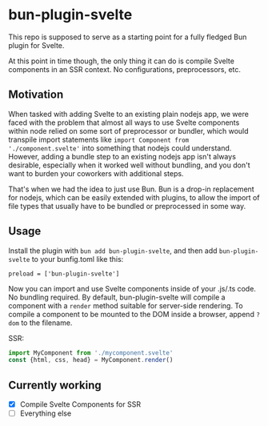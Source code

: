 # bun-plugin-svelte

This repo is supposed to serve as a starting point for a fully fledged Bun plugin for Svelte. 

At this point in time though, the only thing it can do is compile Svelte components in an SSR context. No configurations, preprocessors, etc.

## Motivation

When tasked with adding Svelte to an existing plain nodejs app, we were faced with the problem that almost all ways to use Svelte components within node relied on some sort of preprocessor or bundler, which would transpile import statements like `import Component from './component.svelte'` into something that nodejs could understand. However, adding a bundle step to an existing nodejs app isn't always desirable, especially when it worked well without bundling, and you don't want to burden your coworkers with additional steps.

That's when we had the idea to just use Bun. Bun is a drop-in replacement for nodejs, which can be easily extended with plugins, to allow the import of file types that usually have to be bundled or preprocessed in some way.

## Usage

Install the plugin with `bun add bun-plugin-svelte`, and then add `bun-plugin-svelte` to your bunfig.toml like this:

```
preload = ['bun-plugin-svelte']
```

Now you can import and use Svelte components inside of your .js/.ts code. No bundling required. By default, bun-plugin-svelte will compile a component with a `render` method suitable for server-side rendering. To compile a component to be mounted to the DOM inside a browser, append `?dom` to the filename.

SSR:

```js
import MyComponent from './mycomponent.svelte'
const {html, css, head} = MyComponent.render()

```


## Currently working

- [x] Compile Svelte Components for SSR
- [ ] Everything else
